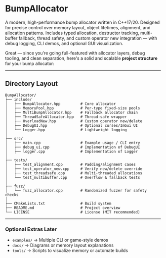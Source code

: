 # BumpAllocator

A modern, high-performance bump allocator written in C++17/20. Designed for precise control over memory layout, object lifetimes, alignment, and allocation patterns. Includes typed allocation, destructor tracking, multi-buffer fallback, thread safety, and custom operator new integration — with debug logging, CLI demos, and optional GUI visualization.

Great — since you're going full-featured with allocator layers, debug tooling, and clean separation, here's a solid and scalable **project structure** for your bump allocator:

---

## **Directory Layout**

```
BumpAllocator/
├── include/
│   ├── BumpAllocator.hpp         # Core allocator
│   ├── MemoryPool.hpp            # Per-type fixed-size pools
│   ├── MultiBumpAllocator.hpp    # Fallback allocator chain
│   ├── ThreadSafeAllocator.hpp   # Thread-safe wrapper
│   ├── OverloadNew.hpp           # Custom operator new/delete
│   ├── DebugUI.hpp               # Optional curses/ImGui UI
│   └── Logger.hpp                # Lightweight logging
│
├── src/
│   ├── main.cpp                  # Example usage / CLI entry
│   ├── debug_ui.cpp              # Implementation of DebugUI
│   ├── logger.cpp                # Implementation of Logger
│
├── tests/
│   ├── test_alignment.cpp        # Padding/alignment cases
│   ├── test_operator_new.cpp     # Verify new/delete override
│   ├── test_threadsafe.cpp       # Multi-threaded allocations
│   └── test_multibuffer.cpp      # Overflow & fallback tests
│
├── fuzz/
│   └── fuzz_allocator.cpp        # Randomized fuzzer for safety checks
│
├── CMakeLists.txt                # Build system
├── README.md                     # Project overview
└── LICENSE                       # License (MIT recommended)
```

---

### Optional Extras Later

* `examples/` → Multiple CLI or game-style demos
* `docs/` → Diagrams or memory layout explanations
* `tools/` → Scripts to visualize memory or automate builds
